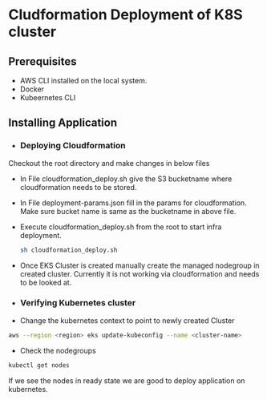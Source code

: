 # Cludformation Deployment of K8S cluster


## Prerequisites
* AWS CLI installed on the local system.
* Docker
* Kubeernetes CLI



## Installing Application

* ### Deploying Cloudformation

 Checkout the root directory and make changes in below files
 * In File cloudformation_deploy.sh give the S3 bucketname where cloudformation needs to be stored.
 * In File deployment-params.json fill in the params for cloudformation.  Make sure bucket name is same as the bucketname in above file.
 * Execute cloudformation_deploy.sh from the root to start infra deployment.
   ```bash
   sh cloudformation_deploy.sh
   ```
 * Once EKS Cluster is created manually create the managed nodegroup in created cluster. Currently it is not working via cloudformation and needs to be looked at.

* ### Verifying Kubernetes cluster
 * Change the kubernetes context to point to newly created Cluster
  ```bash
  aws --region <region> eks update-kubeconfig --name <cluster-name>
  ```
* Check the nodegroups
 ```bash
 kubectl get nodes
 ```
 If we see the nodes in ready state we are good to deploy application on kubernetes.

